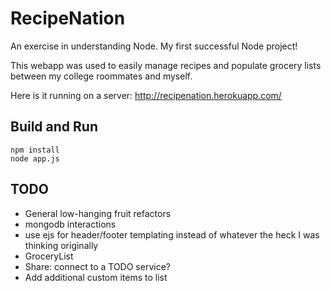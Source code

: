 # RecipeNation
An exercise in understanding Node. My first successful Node project!

This webapp was used to easily manage recipes and populate grocery lists between my college roommates and myself.

Here is it running on a server: http://recipenation.herokuapp.com/

## Build and Run
```
npm install 
node app.js
```

## TODO
* General low-hanging fruit refactors
 * mongodb interactions
 * use ejs for header/footer templating instead of whatever the heck I was thinking originally
* GroceryList
 * Share: connect to a TODO service?
 * Add additional custom items to list
